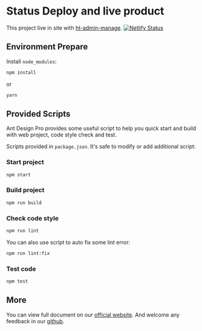 
# Status Deploy and live product
This project live in site with [ht-admin-manage](ht-admin-manage.netlify.com).
[![Netlify Status](https://api.netlify.com/api/v1/badges/f9837b29-4462-4118-a1af-0bf06f245ccf/deploy-status)](https://app.netlify.com/sites/ht-admin-manage/deploys)

## Environment Prepare

Install `node_modules`:

```bash
npm install
```

or

```bash
yarn
```

## Provided Scripts

Ant Design Pro provides some useful script to help you quick start and build with web project, code style check and test.

Scripts provided in `package.json`. It's safe to modify or add additional script:

### Start project

```bash
npm start
```

### Build project

```bash
npm run build
```

### Check code style

```bash
npm run lint
```

You can also use script to auto fix some lint error:

```bash
npm run lint:fix
```

### Test code

```bash
npm test
```

## More

You can view full document on our [official website](https://pro.ant.design). And welcome any feedback in our [github](https://github.com/ant-design/ant-design-pro).
